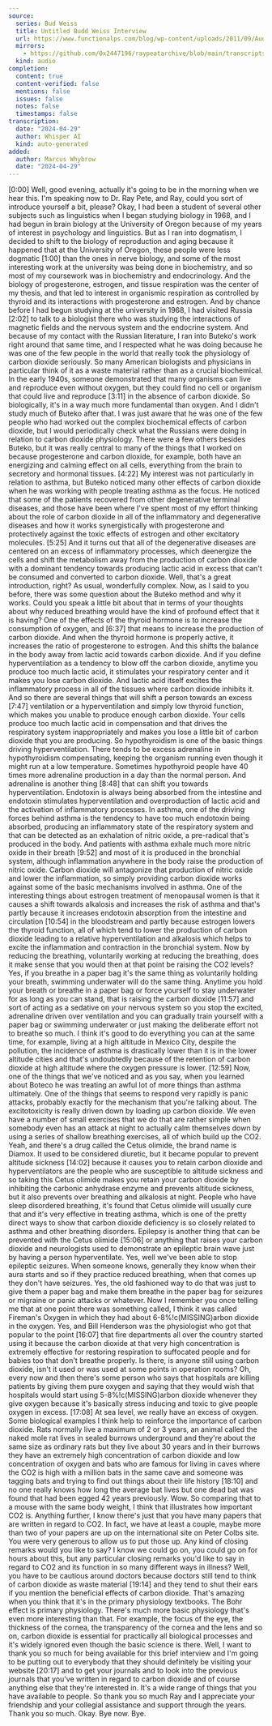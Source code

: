 ```yaml
---
source:
  series: Bud Weiss
  title: Untitled Budd Weiss Interview
  url: https://www.functionalps.com/blog/wp-content/uploads/2011/09/Audio.-Bud-Weiss-Ray-Peat.-September-15-2008.mp3
  mirrors:
    - https://github.com/0x2447196/raypeatarchive/blob/main/transcripts/Buteyko%20Breathing%20-%20Bud%20Weiss%2C%202008-09-15.vtt
  kind: audio
completion:
  content: true
  content-verified: false
  mentions: false
  issues: false
  notes: false
  timestamps: false
transcription:
  date: "2024-04-29"
  author: Whisper AI
  kind: auto-generated
added:
  author: Marcus Whybrow
  date: "2024-04-29"
---
```

 [0:00] Well, good evening, actually it's going to be in the morning when we hear this. I'm speaking now to Dr. Ray Pete, and Ray, could you sort of introduce yourself a bit, please? Okay, I had been a student of several other subjects such as linguistics when I began studying biology in 1968, and I had begun in brain biology at the University of Oregon because of my years of interest in psychology and linguistics. But as I ran into dogmatism, I decided to shift to the biology of reproduction and aging because it happened that at the University of Oregon, these people were less dogmatic [1:00] than the ones in nerve biology, and some of the most interesting work at the university was being done in biochemistry, and so most of my coursework was in biochemistry and endocrinology. And the biology of progesterone, estrogen, and tissue respiration was the center of my thesis, and that led to interest in organismic respiration as controlled by thyroid and its interactions with progesterone and estrogen. And by chance before I had begun studying at the university in 1968, I had visited Russia [2:02] to talk to a biologist there who was studying the interactions of magnetic fields and the nervous system and the endocrine system. And because of my contact with the Russian literature, I ran into Buteko's work right around that same time, and I respected what he was doing because he was one of the few people in the world that really took the physiology of carbon dioxide seriously. So many American biologists and physicians in particular think of it as a waste material rather than as a crucial biochemical. In the early 1940s, someone demonstrated that many organisms can live and reproduce even without oxygen, but they could find no cell or organism that could live and reproduce [3:11] in the absence of carbon dioxide. So biologically, it's in a way much more fundamental than oxygen. And I didn't study much of Buteko after that. I was just aware that he was one of the few people who had worked out the complex biochemical effects of carbon dioxide, but I would periodically check what the Russians were doing in relation to carbon dioxide physiology. There were a few others besides Buteko, but it was really central to many of the things that I worked on because progesterone and carbon dioxide, for example, both have an energizing and calming effect on all cells, everything from the brain to secretory and hormonal tissues. [4:22] My interest was not particularly in relation to asthma, but Buteko noticed many other effects of carbon dioxide when he was working with people treating asthma as the focus. He noticed that some of the patients recovered from other degenerative terminal diseases, and those have been where I've spent most of my effort thinking about the role of carbon dioxide in all of the inflammatory and degenerative diseases and how it works synergistically with progesterone and protectively against the toxic effects of estrogen and other excitatory molecules. [5:25] And it turns out that all of the degenerative diseases are centered on an excess of inflammatory processes, which deenergize the cells and shift the metabolism away from the production of carbon dioxide with a dominant tendency towards producing lactic acid in excess that can't be consumed and converted to carbon dioxide. Well, that's a great introduction, right? As usual, wonderfully complex. Now, as I said to you before, there was some question about the Buteko method and why it works. Could you speak a little bit about that in terms of your thoughts about why reduced breathing would have the kind of profound effect that it is having? One of the effects of the thyroid hormone is to increase the consumption of oxygen, and [6:37] that means to increase the production of carbon dioxide. And when the thyroid hormone is properly active, it increases the ratio of progesterone to estrogen. And this shifts the balance in the body away from lactic acid towards carbon dioxide. And if you define hyperventilation as a tendency to blow off the carbon dioxide, anytime you produce too much lactic acid, it stimulates your respiratory center and it makes you lose carbon dioxide. And lactic acid itself excites the inflammatory process in all of the tissues where carbon dioxide inhibits it. And so there are several things that will shift a person towards an excess [7:47] ventilation or a hyperventilation and simply low thyroid function, which makes you unable to produce enough carbon dioxide. Your cells produce too much lactic acid in compensation and that drives the respiratory system inappropriately and makes you lose a little bit of carbon dioxide that you are producing. So hypothyroidism is one of the basic things driving hyperventilation. There tends to be excess adrenaline in hypothyroidism compensating, keeping the organism running even though it might run at a low temperature. Sometimes hypothyroid people have 40 times more adrenaline production in a day than the normal person. And adrenaline is another thing [8:48] that can shift you towards hyperventilation. Endotoxin is always being absorbed from the intestine and endotoxin stimulates hyperventilation and overproduction of lactic acid and the activation of inflammatory processes. In asthma, one of the driving forces behind asthma is the tendency to have too much endotoxin being absorbed, producing an inflammatory state of the respiratory system and that can be detected as an exhalation of nitric oxide, a pre-radical that's produced in the body. And patients with asthma exhale much more nitric oxide in their breath [9:52] and most of it is produced in the bronchial system, although inflammation anywhere in the body raise the production of nitric oxide. Carbon dioxide will antagonize that production of nitric oxide and lower the inflammation, so simply providing carbon dioxide works against some of the basic mechanisms involved in asthma. One of the interesting things about estrogen treatment of menopausal women is that it causes a shift towards alkalosis and increases the risk of asthma and that's partly because it increases endotoxin absorption from the intestine and circulation [10:54] in the bloodstream and partly because estrogen lowers the thyroid function, all of which tend to lower the production of carbon dioxide leading to a relative hyperventilation and alkalosis which helps to excite the inflammation and contraction in the bronchial system. Now by reducing the breathing, voluntarily working at reducing the breathing, does it make sense that you would then at that point be raising the CO2 levels? Yes, if you breathe in a paper bag it's the same thing as voluntarily holding your breath, swimming underwater will do the same thing. Anytime you hold your breath or breathe in a paper bag or force yourself to stay underwater for as long as you can stand, that is raising the carbon dioxide [11:57] and sort of acting as a sedative on your nervous system so you stop the excited, adrenaline driven over ventilation and you can gradually train yourself with a paper bag or swimming underwater or just making the deliberate effort not to breathe so much. I think it's good to do everything you can at the same time, for example, living at a high altitude in Mexico City, despite the pollution, the incidence of asthma is drastically lower than it is in the lower altitude cities and that's undoubtedly because of the retention of carbon dioxide at high altitude where the oxygen pressure is lower. [12:59] Now, one of the things that we've noticed and as you say, when you learned about Boteco he was treating an awful lot of more things than asthma ultimately. One of the things that seems to respond very rapidly is panic attacks, probably exactly for the mechanism that you're talking about. The excitotoxicity is really driven down by loading up carbon dioxide. We even have a number of small exercises that we do that are rather simple when somebody even has an attack at night to actually calm themselves down by using a series of shallow breathing exercises, all of which build up the CO2. Yeah, and there's a drug called the Cetus olimide, the brand name is Diamox. It used to be considered diuretic, but it became popular to prevent altitude sickness [14:02] because it causes you to retain carbon dioxide and hyperventilators are the people who are susceptible to altitude sickness and so taking this Cetus olimide makes you retain your carbon dioxide by inhibiting the carbonic anhydrase enzyme and prevents altitude sickness, but it also prevents over breathing and alkalosis at night. People who have sleep disordered breathing, it's found that Cetus olimide will usually cure that and it's very effective in treating asthma, which is one of the pretty direct ways to show that carbon dioxide deficiency is so closely related to asthma and other breathing disorders. Epilepsy is another thing that can be prevented with the Cetus olimide [15:06] or anything that raises your carbon dioxide and neurologists used to demonstrate an epileptic brain wave just by having a person hyperventilate. Yes, well we've been able to stop epileptic seizures. When someone knows, generally they know when their aura starts and so if they practice reduced breathing, when that comes up they don't have seizures. Yes, the old fashioned way to do that was just to give them a paper bag and make them breathe in the paper bag for seizures or migraine or panic attacks or whatever. Now I remember you once telling me that at one point there was something called, I think it was called Fireman's Oxygen in which they had about 6-8%!c(MISSING)arbon dioxide in the oxygen. Yes, and Bill Henderson was the physiologist who got that popular to the point [16:07] that fire departments all over the country started using it because the carbon dioxide at that very high concentration is extremely effective for restoring respiration to suffocated people and for babies too that don't breathe properly. Is there, is anyone still using carbon dioxide, isn't it used or was used at some points in operation rooms? Oh, every now and then there's some person who says that hospitals are killing patients by giving them pure oxygen and saying that they would wish that hospitals would start using 5-8%!c(MISSING)arbon dioxide whenever they give oxygen because it's basically stress inducing and toxic to give people oxygen in excess. [17:08] At sea level, we really have an excess of oxygen. Some biological examples I think help to reinforce the importance of carbon dioxide. Rats normally live a maximum of 2 or 3 years, an animal called the naked mole rat lives in sealed burrows underground and they're about the same size as ordinary rats but they live about 30 years and in their burrows they have an extremely high concentration of carbon dioxide and low concentration of oxygen and bats who are famous for living in caves where the CO2 is high with a million bats in the same cave and someone was tagging bats and trying to find out things about their life history [18:10] and no one really knows how long the average bat lives but one dead bat was found that had been egged 42 years previously. Wow. So comparing that to a mouse with the same body weight, I think that illustrates how important CO2 is. Anything further, I know there's just that you have many papers that are written in regard to CO2. In fact, we have at least a couple, maybe more than two of your papers are up on the international site on Peter Colbs site. You were very generous to allow us to put those up. Any kind of closing remarks would you like to say? I know we could go on, you could go on for hours about this, but any particular closing remarks you'd like to say in regard to CO2 and its function in so many different ways in illness? Well, you have to be cautious around doctors because doctors still tend to think of carbon dioxide as waste material [19:14] and they tend to shut their ears if you mention the beneficial effects of carbon dioxide. That's amazing when you think that it's in the primary physiology textbooks. The Bohr effect is primary physiology. There's much more basic physiology that's even more interesting than that. For example, the focus of the eye, the thickness of the cornea, the transparency of the cornea and the lens and so on, carbon dioxide is essential for practically all biological processes and it's widely ignored even though the basic science is there. Well, I want to thank you so much for being available for this brief interview and I'm going to be putting out to everybody that they should definitely be visiting your website [20:17] and to get your journals and to look into the previous journals that you've written in regard to carbon dioxide and of course anything else that they're interested in. It's a wide range of things that you have available to people. So thank you so much Ray and I appreciate your friendship and your collegial assistance and support through the years. Thank you so much. Okay. Bye now. Bye.
